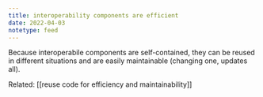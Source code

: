 ```yaml
---
title: interoperability components are efficient
date: 2022-04-03
notetype: feed
---
```

Because interoperabile components are self-contained, they can be reused in different situations and are easily maintainable (changing one, updates all).

Related: 
[[reuse code for efficiency and maintainability]]